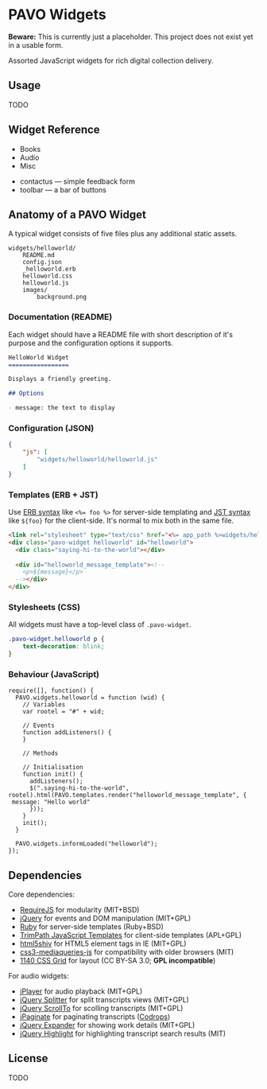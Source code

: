 PAVO Widgets
============

**Beware:** This is currently just a placeholder. This project does not exist yet in a usable form.

Assorted JavaScript widgets for rich digital collection delivery.

Usage
-----

TODO

Widget Reference
----------------

* Books
* Audio
* Misc
 - contactus &mdash; simple feedback form
 - toolbar &mdash; a bar of buttons

Anatomy of a PAVO Widget
------------------------

A typical widget consists of five files plus any additional static assets.

    widgets/helloworld/
        README.md
        config.json
        _helloworld.erb
        helloworld.css
        helloworld.js
        images/
            background.png

### Documentation (README)

Each widget should have a README file with short description of it's purpose and the configuration options
it supports.

```markdown
HelloWorld Widget
=================

Displays a friendly greeting.

## Options

- message: the text to display
```

### Configuration (JSON)

```JSON
{
    "js": [
        "widgets/helloworld/helloworld.js"
    ]
}
```

### Templates (ERB + JST)

Use [ERB syntax] like `<%= foo %>` for server-side templating and [JST syntax] like `${foo}` for the client-side.
It's normal to mix both in the same file.

```HTML
<link rel="stylesheet" type="text/css" href="<%= app_path %>widgets/helloworld/helloworld.css"/>
<div class="pavo-widget helloworld" id="helloworld">
  <div class="saying-hi-to-the-world"></div>
  
  <div id="helloworld_message_template"><!--
    <p>${message}</p>
  --></div>
</div>
```

[ERB syntax]: http://ruby-doc.org/stdlib-1.9.3/libdoc/erb/rdoc/ERB.html
[JST syntax]: https://code.google.com/p/trimpath/wiki/JavaScriptTemplateSyntax

### Stylesheets (CSS)

All widgets must have a top-level class of `.pavo-widget`.

```CSS
.pavo-widget.helloworld p {
    text-decoration: blink;
}
```

### Behaviour (JavaScript)

```JS
require([], function() {
  PAVO.widgets.helloworld = function (wid) {
    // Variables
    var rootel = "#" + wid;

    // Events
    function addListeners() {
    }

    // Methods

    // Initialisation
    function init() {
      addListeners();
      $(".saying-hi-to-the-world", rootel).html(PAVO.templates.render("helloworld_message_template", {
 message: "Hello world"
      }));
    }
    init();
  }

  PAVO.widgets.informLoaded("helloworld");
});
```

Dependencies
------------

Core dependencies:
 - [RequireJS](http://requirejs.org/) for modularity (MIT+BSD)
 - [jQuery](http://jquery.com/) for events and DOM manipulation (MIT+GPL)
 - [Ruby](http://www.ruby-lang.org) for server-side templates (Ruby+BSD)
 - [TrimPath JavaScript Templates](https://code.google.com/p/trimpath/wiki/JavaScriptTemplates) for client-side templates (APL+GPL)
 - [html5shiv](http://remysharp.com/html5-enabling-script) for HTML5 element tags in IE (MIT+GPL)
 - [css3-mediaqueries-js](https://code.google.com/p/css3-mediaqueries-js/) for compatibility with older browsers (MIT)
 - [1140 CSS Grid](http://cssgrid.net/) for layout (CC BY-SA 3.0; **GPL incompatible**)

For audio widgets:
 - [jPlayer](http://jplayer.org/) for audio playback (MIT+GPL)
 - [jQuery Splitter](http://krikus.com/js/splitter) for split transcripts views (MIT+GPL)
 - [jQuery ScrollTo](http://flesler.blogspot.com/2007/10/jqueryscrollto.html) for scolling transcripts (MIT+GPL)
 - [jPaginate](http://tympanus.net/codrops/2009/11/17/jpaginate-a-fancy-jquery-pagination-plugin/) for paginating transcripts ([Codrops](http://tympanus.net/codrops/licensing/))
 - [jQuery Expander](https://github.com/kswedberg/jquery-expander) for showing work details (MIT+GPL)
 - [jQuery Highlight](http://johannburkard.de/blog/programming/javascript/highlight-javascript-text-higlighting-jquery-plugin.html) for highlighting transcript search results (MIT)


License
-------

TODO
